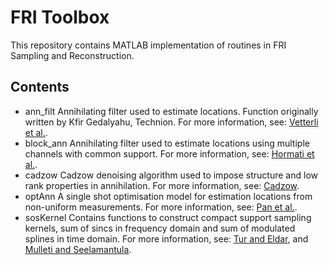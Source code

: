 # FRI Toolbox

This repository contains MATLAB implementation of routines in FRI Sampling and Reconstruction.

## Contents
- ann_filt
	Annihilating filter used to estimate locations. Function originally written by Kfir Gedalyahu, Technion. For more information, see: [Vetterli et al.](https://ieeexplore.ieee.org/abstract/document/1003065/).
- block_ann
	Annihilating filter used to estimate locations using multiple channels with common support. For more information, see: [Hormati et al.](https://ieeexplore.ieee.org/abstract/document/1003065/).
- cadzow
	Cadzow denoising algorithm used to impose structure and low rank properties in annihilation. For more information, see: [Cadzow](https://ieeexplore.ieee.org/abstract/document/1003065/).
- optAnn
	A single shot optimisation model for estimation locations from non-uniform measurements. For more information, see: [Pan et al.](https://ieeexplore.ieee.org/abstract/document/7736135).
- sosKernel
	Contains functions to construct compact support sampling kernels, sum of sincs in frequency domain and sum of modulated splines in time domain. For more information, see: [Tur and Eldar](https://ieeexplore.ieee.org/abstract/document/5686950), and [Mulleti and Seelamantula](https://ieeexplore.ieee.org/abstract/document/7997739).